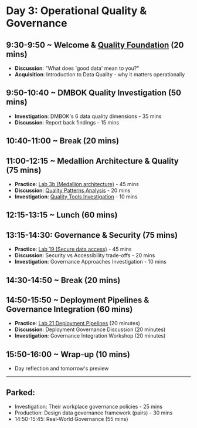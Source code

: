# Day 3: Operational Quality & Governance

## 9:30-9:50 ~ Welcome & [Quality Foundation](../day3/quality-foundation.md) (20 mins)
- **Discussion**: "What does 'good data' mean to you?"
- **Acquisition**: Introduction to Data Quality - why it matters operationally

## 9:50-10:40 ~ DMBOK Quality Investigation (50 mins)
- **Investigation**: DMBOK's 6 data quality dimensions - 35 mins
- **Discussion**: Report back findings - 15 mins

## 10:40-11:00 ~ Break (20 mins)

## 11:00-12:15 ~ Medallion Architecture & Quality (75 mins)
- **Practice**: [Lab 3b (Medallion architecture)](../labs/03b-medallion-lakehouse.md) - 45 mins
- **Discussion**: [Quality Patterns Analysis](../day3/quality-patterns.md) - 20 mins
- **Investigation**: [Quality Tools Investigation](../day3/quality-tools.md) - 10 mins

## 12:15-13:15 ~ Lunch (60 mins)

## 13:15-14:30: Governance & Security (75 mins)
- **Practice**: [Lab 19 (Secure data access)](../labs/19-secure-data-access.md) - 45 mins
- **Discussion**: Security vs Accessibility trade-offs - 20 mins
- **Investigation**: Governance Approaches Investigation - 10 mins

## 14:30-14:50 ~ Break (20 mins)

## 14:50-15:50 ~ Deployment Pipelines & Governance Integration (60 mins)
- **Practice**: [Lab 21 Deployment Pipelines](../labs/21-deployment-pipelines.md) (20 minutes)
- **Discussion**: Deployment Governance Discussion (20 minutes)
- **Investigation**: Governance Integration Workshop (20 minutes)

## 15:50-16:00 ~ Wrap-up (10 mins)
- Day reflection and tomorrow's preview

---
## Parked:
- Investigation: Their workplace governance policies - 25 mins
- Production: Design data governance framework (pairs) - 30 mins
- 14:50-15:45: Real-World Governance (55 mins)

